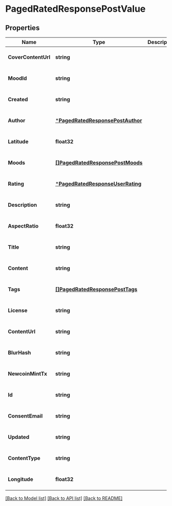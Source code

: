 # PagedRatedResponsePostValue

## Properties
Name | Type | Description | Notes
------------ | ------------- | ------------- | -------------
**CoverContentUrl** | **string** |  | [optional] [default to null]
**MoodId** | **string** |  | [optional] [default to null]
**Created** | **string** |  | [optional] [default to null]
**Author** | [***PagedRatedResponsePostAuthor**](PagedRatedResponsePost_author.md) |  | [optional] [default to null]
**Latitude** | **float32** |  | [optional] [default to null]
**Moods** | [**[]PagedRatedResponsePostMoods**](PagedRatedResponsePost_moods.md) |  | [optional] [default to null]
**Rating** | [***PagedRatedResponseUserRating**](PagedRatedResponseUser_rating.md) |  | [optional] [default to null]
**Description** | **string** |  | [optional] [default to null]
**AspectRatio** | **float32** |  | [optional] [default to null]
**Title** | **string** |  | [optional] [default to null]
**Content** | **string** |  | [optional] [default to null]
**Tags** | [**[]PagedRatedResponsePostTags**](PagedRatedResponsePost_tags.md) |  | [optional] [default to null]
**License** | **string** |  | [optional] [default to null]
**ContentUrl** | **string** |  | [optional] [default to null]
**BlurHash** | **string** |  | [optional] [default to null]
**NewcoinMintTx** | **string** |  | [optional] [default to null]
**Id** | **string** |  | [optional] [default to null]
**ConsentEmail** | **string** |  | [optional] [default to null]
**Updated** | **string** |  | [optional] [default to null]
**ContentType** | **string** |  | [optional] [default to null]
**Longitude** | **float32** |  | [optional] [default to null]

[[Back to Model list]](../README.md#documentation-for-models) [[Back to API list]](../README.md#documentation-for-api-endpoints) [[Back to README]](../README.md)


